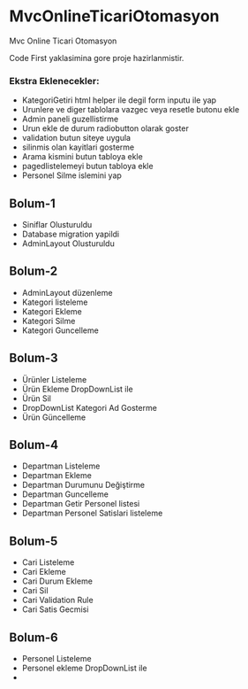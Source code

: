 # MvcOnlineTicariOtomasyon
 Mvc Online Ticari Otomasyon

Code First yaklasimina gore proje hazirlanmistir.

### Ekstra Eklenecekler:
- KategoriGetiri html helper ile degil form inputu ile yap
- Urunlere ve diger tablolara vazgec veya resetle butonu ekle
- Admin paneli guzellistirme 
- Urun ekle de durum radiobutton olarak goster
- validation butun siteye uygula
- silinmis olan kayitlari gosterme
- Arama kismini butun tabloya ekle
- pagedlistelemeyi butun tabloya ekle
-  Personel Silme islemini yap


## Bolum-1
- Siniflar Olusturuldu
- Database migration yapildi
- AdminLayout Olusturuldu

## Bolum-2
- AdminLayout düzenleme
- Kategori listeleme
- Kategori Ekleme
- Kategori Silme
- Kategori Guncelleme

## Bolum-3
- Ürünler Listeleme 
- Ürün Ekleme DropDownList ile
- Ürün Sil
- DropDownList Kategori Ad Gosterme
- Ürün Güncelleme

## Bolum-4
- Departman Listeleme
- Departman Ekleme
- Departman Durumunu Değiştirme
- Departman Guncelleme
- Departman Getir Personel listesi
- Departman Personel Satislari listeleme

## Bolum-5
- Cari Listeleme
- Cari Ekleme
- Cari Durum Ekleme
- Cari Sil
- Cari Validation Rule
- Cari Satis Gecmisi

## Bolum-6
- Personel Listeleme
- Personel ekleme  DropDownList ile
-  
